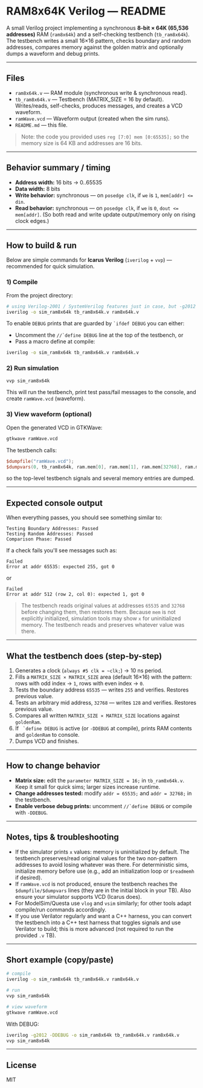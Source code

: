 # RAM8x64K Verilog — README

A small Verilog project implementing a synchronous **8-bit × 64K (65,536 addresses)** RAM (`ram8x64k`) and a self-checking testbench (`tb_ram8x64k`). The testbench writes a small 16×16 pattern, checks boundary and random addresses, compares memory against the golden matrix and optionally dumps a waveform and debug prints.

---

## Files

* `ram8x64k.v` — RAM module (synchronous write & synchronous read).
* `tb_ram8x64k.v` — Testbench (MATRIX_SIZE = 16 by default). Writes/reads, self-checks, produces messages, and creates a VCD waveform.
* `ramWave.vcd` — Waveform output (created when the sim runs).
* `README.md` — this file.

> Note: the code you provided uses `reg [7:0] mem [0:65535];` so the memory size is 64 KB and addresses are 16 bits.

---

## Behavior summary / timing

* **Address width:** 16 bits → 0..65535
* **Data width:** 8 bits
* **Write behavior:** synchronous — on `posedge clk`, if `we` is `1`, `mem[addr] <= din`.
* **Read behavior:** synchronous — on `posedge clk`, if `we` is `0`, `dout <= mem[addr]`.
  (So both read and write update output/memory only on rising clock edges.)

---

## How to build & run

Below are simple commands for **Icarus Verilog** (`iverilog` + `vvp`) — recommended for quick simulation.

### 1) Compile

From the project directory:

```bash
# using Verilog-2001 / SystemVerilog features just in case, but -g2012 is safe
iverilog -o sim_ram8x64k tb_ram8x64k.v ram8x64k.v
```

To enable `DEBUG` prints that are guarded by `` `ifdef DEBUG `` you can either:

* Uncomment the ``//`define DEBUG`` line at the top of the testbench, or
* Pass a macro define at compile:

```bash
iverilog -o sim_ram8x64k tb_ram8x64k.v ram8x64k.v
```

### 2) Run simulation

```bash
vvp sim_ram8x64k
```

This will run the testbench, print test pass/fail messages to the console, and create `ramWave.vcd` (waveform).

### 3) View waveform (optional)

Open the generated VCD in GTKWave:

```bash
gtkwave ramWave.vcd
```

The testbench calls:

```verilog
$dumpfile("ramWave.vcd");
$dumpvars(0, tb_ram8x64k, ram.mem[0], ram.mem[1], ram.mem[32768], ram.mem[65535]);
```

so the top-level testbench signals and several memory entries are dumped.

---

## Expected console output

When everything passes, you should see something similar to:

```
Testing Boundary Addresses: Passed
Testing Random Addresses: Passed
Comparison Phase: Passed
```

If a check fails you'll see messages such as:

```
Failed
Error at addr 65535: expected 255, got 0
```

or

```
Failed
Error at addr 512 (row 2, col 0): expected 1, got 0
```

> The testbench reads original values at addresses `65535` and `32768` before changing them, then restores them. Because `mem` is not explicitly initialized, simulation tools may show `x` for uninitialized memory. The testbench reads and preserves whatever value was there.

---

## What the testbench does (step-by-step)

1. Generates a clock (`always #5 clk = ~clk;`) → 10 ns period.
2. Fills a `MATRIX_SIZE × MATRIX_SIZE` area (default 16×16) with the pattern: rows with odd index → `1`, rows with even index → `0`.
3. Tests the boundary address `65535` — writes `255` and verifies. Restores previous value.
4. Tests an arbitrary mid address, `32768` — writes `128` and verifies. Restores previous value.
5. Compares all written `MATRIX_SIZE × MATRIX_SIZE` locations against `goldenRam`.
6. If `` `define DEBUG`` is active (or `-DDEBUG` at compile), prints RAM contents and `goldenRam` to console.
7. Dumps VCD and finishes.

---

## How to change behavior

* **Matrix size:** edit the `parameter MATRIX_SIZE = 16;` in `tb_ram8x64k.v`. Keep it small for quick sims; larger sizes increase runtime.
* **Change addresses tested:** modify `addr = 65535;` and `addr = 32768;` in the testbench.
* **Enable verbose debug prints:** uncomment ``//`define DEBUG`` or compile with `-DDEBUG`.

---

## Notes, tips & troubleshooting

* If the simulator prints `x` values: memory is uninitialized by default. The testbench preserves/read original values for the two non-pattern addresses to avoid losing whatever was there. For deterministic sims, initialize memory before use (e.g., add an initialization loop or `$readmemh` if desired).
* If `ramWave.vcd` is not produced, ensure the testbench reaches the `$dumpfile/$dumpvars` lines (they are in the initial block in your TB). Also ensure your simulator supports VCD (Icarus does).
* For ModelSim/Questa use `vlog` and `vsim` similarly; for other tools adapt compile/run commands accordingly.
* If you use Verilator regularly and want a C++ harness, you can convert the testbench into a C++ test harness that toggles signals and use Verilator to build; this is more advanced (not required to run the provided `.v` TB).

---

## Short example (copy/paste)

```bash
# compile
iverilog -o sim_ram8x64k tb_ram8x64k.v ram8x64k.v

# run
vvp sim_ram8x64k

# view waveform
gtkwave ramWave.vcd
```

With DEBUG:

```bash
iverilog -g2012 -DDEBUG -o sim_ram8x64k tb_ram8x64k.v ram8x64k.v
vvp sim_ram8x64k
```

---

## License

MIT
